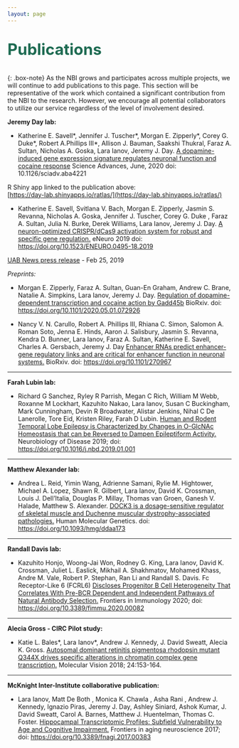 ```yaml
---
layout: page
---
```


<p style="color:#1E6B52;font-size:35px;"><strong>Publications</strong></p>

{: .box-note}
As the NBI grows and participates across multiple projects, we will continue to add publications to this page.  This section will be representative of the work which contained a significant contribution from the NBI to the research. However, we encourage all potential collaborators to utilize our service regardless of the level of involvement desired.


__Jeremy Day lab:__

* Katherine E. Savell\*, Jennifer J. Tuscher\*, Morgan E. Zipperly\*, Corey G. Duke\*, Robert A.Phillips III\*, Allison J. Bauman, Saakshi Thukral, Faraz A. Sultan, Nicholas A. Goska, Lara Ianov, Jeremy J. Day. [A dopamine-induced gene expression signature regulates neuronal function and cocaine response](https://advances.sciencemag.org/content/6/26/eaba4221) Science Advances, June, 2020 doi: 10.1126/sciadv.aba4221

R Shiny app linked to the publication above:<br/>
[https://day-lab.shinyapps.io/ratlas/](https://day-lab.shinyapps.io/ratlas/)

* Katherine E. Savell, Svitlana V. Bach, Morgan E. Zipperly, Jasmin S. Revanna, Nicholas A. Goska, Jennifer J. Tuscher, Corey G. Duke , Faraz A. Sultan, Julia N. Burke, Derek Williams, Lara Ianov, Jeremy J. Day. [A neuron-optimized CRISPR/dCas9 activation system for robust and specific gene regulation.](https://www.eneuro.org/content/6/1/ENEURO.0495-18.2019) eNeuro 2019 doi: https://doi.org/10.1523/ENEURO.0495-18.2019


[UAB News  press release](https://www.uab.edu/news/research/item/10224-robust-and-specific-gene-regulation-tool-developed-for-primary-brain-neurons) - Feb 25, 2019

_Preprints:_

* Morgan E. Zipperly, Faraz A. Sultan, Guan-En Graham, Andrew C. Brane, Natalie A. Simpkins, Lara Ianov, Jeremy J. Day. [Regulation of dopamine-dependent transcription and cocaine action by Gadd45b](https://www.biorxiv.org/content/10.1101/2020.05.01.072926v1) BioRxiv. doi: https://doi.org/10.1101/2020.05.01.072926

* Nancy V. N. Carullo,  Robert A. Phillips III, Rhiana C. Simon, Salomon A. Roman Soto, Jenna E. Hinds, Aaron J. Salisbury, Jasmin S. Revanna, Kendra D. Bunner,  Lara Ianov, Faraz A. Sultan,  Katherine E. Savell,  Charles A. Gersbach,  Jeremy J. Day [Enhancer RNAs predict enhancer-gene regulatory links and are critical for enhancer function in neuronal systems.](https://www.biorxiv.org/content/10.1101/270967v3) BioRxiv. doi: https://doi.org/10.1101/270967

-------------
__Farah Lubin lab:__

* Richard G Sanchez, Ryley R Parrish, Megan C Rich, William M Webb, Roxanne M Lockhart, Kazuhito Nakao, Lara Ianov, Susan C Buckingham, Mark Cunningham, Devin R Broadwater, Alistar Jenkins, Nihal C De Lanerolle, Tore Eid, Kristen Riley, Farah D Lubin. [Human and Rodent Temporal Lobe Epilepsy is Characterized by Changes in O-GlcNAc Homeostasis that can be Reversed to Dampen Epileptiform Activity.](https://www.sciencedirect.com/science/article/abs/pii/S096999611830370X?via%3Dihub) Neurobiology of Disease 2019; doi:  https://doi.org/10.1016/j.nbd.2019.01.001

-------------
__Matthew Alexander lab:__

*  Andrea L. Reid, Yimin Wang,  Adrienne Samani,  Rylie M. Hightower,  Michael A. Lopez, Shawn R. Gilbert,  Lara Ianov,  David K. Crossman, Louis J. Dell’Italia,  Douglas P. Millay,  Thomas van Groen,  Ganesh V. Halade,  Matthew S. Alexander. [DOCK3 is a dosage-sensitive regulator of skeletal muscle and Duchenne muscular dystrophy-associated pathologies.](https://doi.org/10.1093/hmg/ddaa173) Human Molecular Genetics. doi: https://doi.org/10.1093/hmg/ddaa173

-------------
__Randall Davis lab:__

* Kazuhito Honjo, Woong-Jai Won, Rodney G. King, Lara Ianov, David K. Crossman, Juliet L. Easlick, Mikhail A. Shakhmatov, Mohamed Khass, Andre M. Vale, Robert P. Stephan, Ran Li and Randall S. Davis. Fc Receptor-Like 6 (FCRL6) [Discloses Progenitor B Cell Heterogeneity That Correlates With Pre-BCR Dependent and Independent Pathways of Natural Antibody Selection.](https://www.frontiersin.org/articles/10.3389/fimmu.2020.00082/full) Frontiers in Immunology 2020;  doi: https://doi.org/10.3389/fimmu.2020.00082

-------------
__Alecia Gross - CIRC Pilot study:__

* Katie L. Bales\*, Lara Ianov\*, Andrew J. Kennedy, J. David Sweatt, Alecia K. Gross.  [Autosomal dominant retinitis pigmentosa rhodopsin mutant Q344X drives specific alterations in chromatin complex gene transcription.](http://www.molvis.org/molvis/v24/153/mv-v24-153.pdf) Molecular Vision 2018; 24:153-164.

-------------
__McKnight Inter-Institute collaborative publication:__

* Lara Ianov, Matt De Both , Monica K. Chawla , Asha Rani , Andrew J. Kennedy, Ignazio Piras, Jeremy J. Day, Ashley Siniard, Ashok Kumar, J. David Sweatt, Carol A. Barnes, Matthew J. Huentelman, Thomas C. Foster. [Hippocampal Transcriptomic Profiles: Subfield Vulnerability to Age and Cognitive Impairment.](https://www.frontiersin.org/articles/10.3389/fnagi.2017.00383/full) Frontiers in aging neuroscience 2017; doi: https://doi.org/10.3389/fnagi.2017.00383
